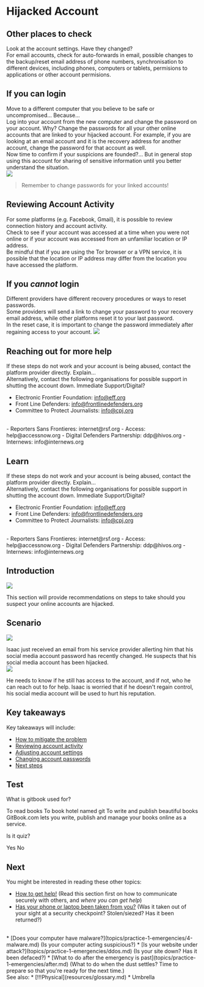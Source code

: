 # Hijacked Account
## Other places to check
Look at the account settings. Have they changed?
<br>
For email accounts, check for auto-forwards in email, possible changes to the backup/reset email address of phone numbers, synchronisation to different devices, including phones, computers or tablets, permisions to applications or other account permisions.


## If you can login
Move to a different computer that you believe to be safe or uncompromised... Because...
<br>
Log into your account from the new computer and change the password on your account. Why? Change the passwords for all your other online accounts that are linked to your hijacked account. For example, if you are looking at an email account and it is the recovery address for another account, change the password for that account as well.
<br>
Now time to confirm if your suspicions are founded?... But in general stop using this account for sharing of sensitive information until you better understand the situation.
<br>
![](recap.png)
> Remember to change passwords for your linked accounts!


## Reviewing Account Activity
For some platforms (e.g. Facebook, Gmail), it is possible to review connection history and account activity.
<br>
Check to see if your account was accessed at a time when you were not online or if your account was accessed from an unfamiliar location or IP address.
<br>
Be mindful that if you are using the Tor browser or a VPN service, it is possible that the location or IP address may differ from the location you have accessed the platform.


## If you *cannot* login
Different providers have different recovery procedures or ways to reset passwords.
<br>
Some providers will send a link to change your password to your recovery email address, while other platforms reset it to your last password.
<br>
In the reset case, it is important to change the password immediately after regaining access to your account.
![](recap.png)


## Reaching out for more help
If these steps do not work and your account is being abused, contact the platform provider directly. Explain...
<br>
Alternatively, contact the following organisations for possible support in shutting the account down.
Immediate Support/Digital?
- Electronic Frontier Foundation: info@eff.org
- Front Line Defenders: info@frontlinedefenders.org
- Committee to Protect Journalists: info@cpj.org
<br>
- Reporters Sans Frontieres: internet@rsf.org
- Access: help@accessnow.org
- Digital Defenders Partnership: ddp@hivos.org
- Internews: info@internews.org


## Learn
If these steps do not work and your account is being abused, contact the platform provider directly. Explain...
<br>
Alternatively, contact the following organisations for possible support in shutting the account down.
Immediate Support/Digital?
- Electronic Frontier Foundation: info@eff.org
- Front Line Defenders: info@frontlinedefenders.org
- Committee to Protect Journalists: info@cpj.org
<br>
- Reporters Sans Frontieres: internet@rsf.org
- Access: help@accessnow.org
- Digital Defenders Partnership: ddp@hivos.org
- Internews: info@internews.org


## Introduction
![](unit.png)

This section will provide recommendations on steps to take should you suspect your online accounts are hijacked.


## Scenario
![](scenario.png)

Isaac just received an email from his service provider allerting him that his social media account password has recently changed. He suspects that his social media account has been hijacked.
<br>
![](scenario.png)

He needs to know if he still has access to the account, and if not, who he can reach out to for help. Isaac is worried that if he doesn't regain control, his social media account will be used to hurt his reputation.


## Key takeaways
Key takeaways will include:
- [How to mitigate the problem](en/topics/practice-1-emergencies/2-account-hijacked/3-1-learn.md)
- [Reviewing account activity](en/topics/practice-1-emergencies/2-account-hijacked/3-4-learn.md)
- [Adjusting account settings](en/topics/practice-1-emergencies/2-account-hijacked/3-5-learn.md)
- [Changing account passwords](en/topics/practice-1-emergencies/2-account-hijacked/3-6-learn.md)
- [Next steps](en/topics/practice-1-emergencies/2-account-hijacked/5-next.md)


## Test
<quiz name="Gitbook Quiz">
    <question multiple>
        <p>What is gitbook used for?</p>
        <answer correct>To read books</answer>
        <answer>To book hotel named git</answer>
        <answer correct>To write and publish beautiful books</answer>
        <explanation>GitBook.com lets you write, publish and manage your books online as a service.</explanation>
    </question>
    <question>
        <p>Is it quiz?</p>
        <answer correct>Yes</answer>
        <answer>No</answer>
    </question>
</quiz>

## Next
 You might be interested in reading these other topics:
 * [How to get help!](topics/practice-1-emergencies/1-seeking-help) (Read this section first on how to communicate securely with others, and *where you can get help*)
 * [Has your phone or laptop been taken from you?](topics/practice-1-emergencies/3-devices-seized.md) (Was it taken out of your sight at a security checkpoint? Stolen/siezed? Has it been returned?)
 <br>
 * [Does your computer have malware?](topics/practice-1-emergencies/4-malware.md) (Is your computer acting suspicious?)
 * [Is your website under attack?](topics/practice-1-emergencies/ddos.md) (Is your site down? Has it been defaced?)
 * [What to do after the emergency is past](topics/practice-1-emergencies/after.md) (What to do when the dust settles? Time to prepare so that you're ready for the next time.)
<br>
See also:
 * [!!!Physical](resources/glossary.md)
 * Umbrella


